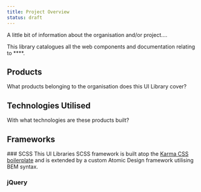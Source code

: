 ```yaml
---
title: Project Overview
status: draft
---
```

A little bit of information about the organisation and/or project....

This library catalogues all the web components and documentation relating to ****.

## Products
What products belonging to the organisation does this UI Library cover?

## Technologies Utilised
With what technologies are these products built?

## Frameworks
### SCSS
This UI Libraries SCSS framework is built atop the [Karma CSS boilerplate](http://karmacss.com/) and is extended by a custom Atomic Design framework utilising BEM syntax.

### jQuery